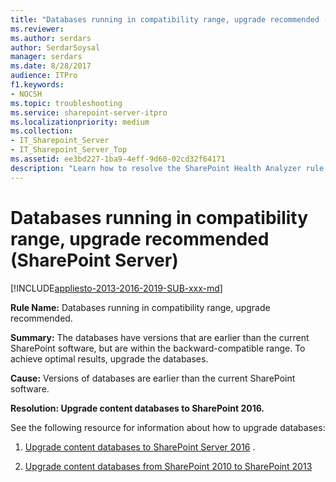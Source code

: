 ```yaml
---
title: "Databases running in compatibility range, upgrade recommended (SharePoint Server)"
ms.reviewer: 
ms.author: serdars
author: SerdarSoysal
manager: serdars
ms.date: 8/28/2017
audience: ITPro
f1.keywords:
- NOCSH
ms.topic: troubleshooting
ms.service: sharepoint-server-itpro
ms.localizationpriority: medium
ms.collection:
- IT_Sharepoint_Server
- IT_Sharepoint_Server_Top
ms.assetid: ee3bd227-1ba9-4eff-9d60-02cd32f64171
description: "Learn how to resolve the SharePoint Health Analyzer rule: Databases running in compatibility range, upgrade recommended, for SharePoint Server."
---
```


# Databases running in compatibility range, upgrade recommended (SharePoint Server)

[!INCLUDE[appliesto-2013-2016-2019-SUB-xxx-md](../includes/appliesto-2013-2016-2019-SUB-xxx-md.md)]
  
 **Rule Name:** Databases running in compatibility range, upgrade recommended. 
  
 **Summary:** The databases have versions that are earlier than the current SharePoint software, but are within the backward-compatible range. To achieve optimal results, upgrade the databases. 
  
 **Cause:** Versions of databases are earlier than the current SharePoint software. 
  
 **Resolution: Upgrade content databases to SharePoint 2016.**
  
See the following resource for information about how to upgrade databases: 
  
1. [Upgrade content databases to SharePoint Server 2016](../upgrade-and-update/upgrade-content-databases.md) . 
    
2. [Upgrade content databases from SharePoint 2010 to SharePoint 2013](../upgrade-and-update/upgrade-content-databases-from-sharepoint-2010-to-sharepoint-2013.md)
    

